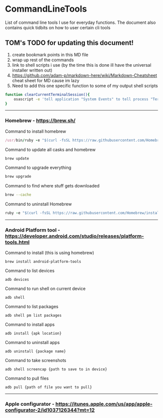 # CommandLineTools
List of command line tools I use for everyday functions. The document also contains quick tidbits on how to user certain cli tools

## TOM's TODO for updating this document!
1. create bookmark points in this MD file
2. wrap up rest of the commands
3. link to shell scripts i use (by the time this is done ill have the universal installer written out)
4. https://github.com/adam-p/markdown-here/wiki/Markdown-Cheatsheet cheat sheet for MD cause im lazy
5. Need to add this one specific function to some of my output shell scripts
```bash
function clearCurrentTerminalSession(){
	osascript -e 'tell application "System Events" to tell process "Terminal" to keystroke "k" using command down'
}
```

---

### Homebrew - https://brew.sh/

Command to install homebrew
```ruby
/usr/bin/ruby -e "$(curl -fsSL https://raw.githubusercontent.com/Homebrew/install/master/install)"
```

Command to update all casks and homebrew
```bash
brew update
```

Command to upgrade everything
```bash
brew upgrade 
```

Command to find where stuff gets downloaded
```bash
brew --cache
```

Command to uninstall Homebrew
```ruby
ruby -e "$(curl -fsSL https://raw.githubusercontent.com/Homebrew/install/master/uninstall)"
```

---

### Android Platform tool - https://developer.android.com/studio/releases/platform-tools.html

Command to install (this is using homebrew)
```shell
brew install android-platform-tools
```

Command to list devices
```shell
adb devices
```

Command to run shell on current device
```shell
adb shell
```

Command to list packages
```shell
adb shell pm list packages
```

Command to install apps
```shell
adb install {apk location}
```

Command to uninstall apps
```shell
adb uninstall {package name}
```

Command to take screenshots
```shell
adb shell screencap {path to save to in device}
```

Command to pull files
```shell
adb pull {path of file you want to pull}
```

---

### Apple configurator - https://itunes.apple.com/us/app/apple-configurator-2/id1037126344?mt=12

